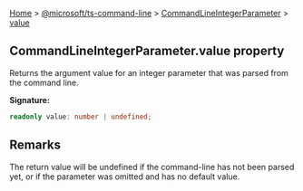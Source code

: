 [Home](./index) &gt; [@microsoft/ts-command-line](./ts-command-line.md) &gt; [CommandLineIntegerParameter](./ts-command-line.commandlineintegerparameter.md) &gt; [value](./ts-command-line.commandlineintegerparameter.value.md)

## CommandLineIntegerParameter.value property

Returns the argument value for an integer parameter that was parsed from the command line.

<b>Signature:</b>

```typescript
readonly value: number | undefined;
```

## Remarks

The return value will be undefined if the command-line has not been parsed yet, or if the parameter was omitted and has no default value.

